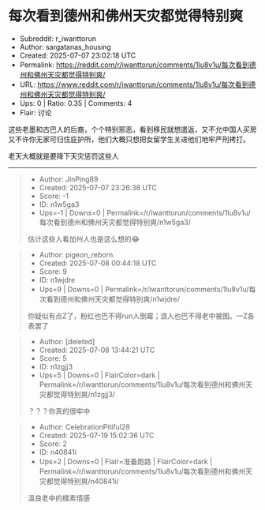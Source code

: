# 每次看到德州和佛州天灾都觉得特别爽

- Subreddit: r_iwanttorun
- Author: sargatanas_housing
- Created: 2025-07-07 23:02:18 UTC
- Permalink: https://reddit.com/r/iwanttorun/comments/1lu8v1u/每次看到德州和佛州天灾都觉得特别爽/
- URL: https://www.reddit.com/r/iwanttorun/comments/1lu8v1u/每次看到德州和佛州天灾都觉得特别爽/
- Ups: 0 | Ratio: 0.35 | Comments: 4
- Flair: 讨论


这些老墨和古巴人的后裔，个个特别邪恶，看到移民就想遣返，又不允中国人买房又不许你无家可归住庇护所，他们大概只想把女留学生关进他们地牢严刑拷打。

老天大概就是要降下天灾惩罚这些人


---

> - Author: JinPing89
> - Created: 2025-07-07 23:26:38 UTC
> - Score: -1
> - ID: n1w5ga3
> - Ups=-1 | Downs=0 | Permalink=/r/iwanttorun/comments/1lu8v1u/每次看到德州和佛州天灾都觉得特别爽/n1w5ga3/
>
> 估计这些人看加州人也是这么想的😂

> - Author: pigeon_reborn
> - Created: 2025-07-08 00:44:18 UTC
> - Score: 9
> - ID: n1wjdre
> - Ups=9 | Downs=0 | Permalink=/r/iwanttorun/comments/1lu8v1u/每次看到德州和佛州天灾都觉得特别爽/n1wjdre/
>
> 你疑似有点Z了，粉红也巴不得run人倒霉；浪人也巴不得老中被图。一Z各表罢了

> - Author: [deleted]
> - Created: 2025-07-08 13:44:21 UTC
> - Score: 5
> - ID: n1zgjj3
> - Ups=5 | Downs=0 | FlairColor=dark | Permalink=/r/iwanttorun/comments/1lu8v1u/每次看到德州和佛州天灾都觉得特别爽/n1zgjj3/
>
> ？？？你真的很牢中

> - Author: CelebrationPitiful28
> - Created: 2025-07-19 15:02:36 UTC
> - Score: 2
> - ID: n40841i
> - Ups=2 | Downs=0 | Flair=准备跑路 | FlairColor=dark | Permalink=/r/iwanttorun/comments/1lu8v1u/每次看到德州和佛州天灾都觉得特别爽/n40841i/
>
> 溫良老中的樸素情感
